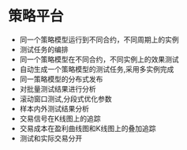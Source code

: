 # 策略平台

* 同一个策略模型运行到不同合约，不同周期上的实例
* 测试任务的编排
* 同一个策略模型在不同合约，不同实例上的效果测试
* 自动生成一个策略模型的测试任务,采用多实例完成
* 同一策略模型的分布式发布
* 对批量测试结果进行分析
* 滚动窗口测试,分段式优化参数
* 样本内外测试结果分析
* 交易信号在K线图上的追踪
* 交易成本在盈利曲线图和K线图上的叠加追踪
* 测试和实际交易分开